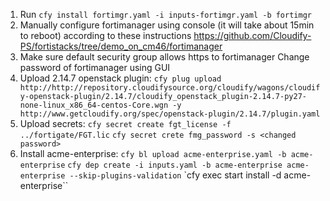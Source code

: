 1. Run `cfy install fortimgr.yaml -i inputs-fortimgr.yaml -b fortimgr`
2. Manually configure fortimanager using console (it will take about 15min to reboot) according to these instructions https://github.com/Cloudify-PS/fortistacks/tree/demo_on_cm46/fortimanager
3. Make sure default security group allows https to fortimanager 
Change password of fortimanager using GUI
4. Upload 2.14.7 openstack plugin: `cfy plug upload http://http://repository.cloudifysource.org/cloudify/wagons/cloudify-openstack-plugin/2.14.7/cloudify_openstack_plugin-2.14.7-py27-none-linux_x86_64-centos-Core.wgn -y http://www.getcloudify.org/spec/openstack-plugin/2.14.7/plugin.yaml`
5. Upload secrets:
`cfy secret create fgt_license -f ../fortigate/FGT.lic`
`cfy secret crete fmg_password -s <changed password>`
6. Install acme-enterprise:
`cfy bl upload acme-enterprise.yaml -b acme-enterprise`
`cfy dep create -i inputs.yaml -b acme-enterprise acme-enterprise --skip-plugins-validation`
`cfy exec start install -d acme-enterprise``





